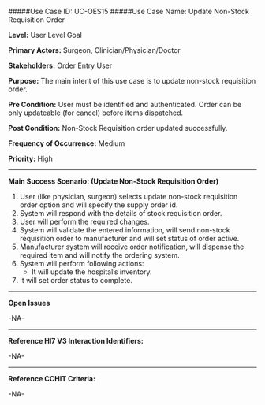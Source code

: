 #####Use Case ID: UC-OES15
#####Use Case Name: Update Non-Stock Requisition Order

**Level:**                     User Level Goal

**Primary Actors:**            Surgeon, Clinician/Physician/Doctor

**Stakeholders:**              Order Entry User

**Purpose:**                   The main intent of this use case is to update non-stock requisition order.

**Pre Condition:**             User must be identified and authenticated. Order can be only updateable (for cancel) before items dispatched. 

**Post Condition:**            Non-Stock Requisition order updated successfully.

**Frequency of Occurrence:**   Medium

**Priority:**                  High
__________________________________________________________
**Main Success Scenario: (Update Non-Stock Requisition Order)**

1.	User (like physician, surgeon) selects update non-stock requisition order option and will specify the supply order id.
2.	System will respond with the details of stock requisition order.
3.	User will perform the required changes.
4.	System will validate the entered information, will send non-stock requisition order to manufacturer and will set status of order active.
5.	Manufacturer system will receive order notification, will dispense the required item and will notify the ordering system.
6.	System will perform following actions:
    * It will update the hospital’s inventory.
7.	It will set order status to complete.

_______________________________________________________________
**Open Issues**

-NA-
_______________________________________________________________
**Reference Hl7 V3 Interaction Identifiers:**

-NA-
_______________________________________________________________
**Reference CCHIT Criteria:**

-NA-
